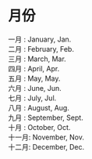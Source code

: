 # 月份

一月  : January, Jan.  
二月  : February, Feb.  
三月  : March, Mar.  
四月  : April, Apr.  
五月  : May, May.  
六月  : June, Jun.  
七月  : July, Jul.  
八月  : August, Aug.  
九月  : September, Sept.  
十月  : October, Oct.  
十一月: November, Nov.  
十二月: December, Dec. 
